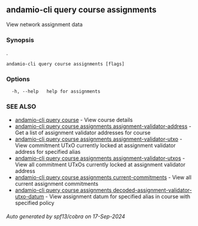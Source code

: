 ## andamio-cli query course assignments

View network assignment data

### Synopsis

.

```
andamio-cli query course assignments [flags]
```

### Options

```
  -h, --help   help for assignments
```

### SEE ALSO

* [andamio-cli query course](andamio-cli_query_course.md.md)	 - View course details
* [andamio-cli query course assignments assignment-validator-address](andamio-cli_query_course_assignments_assignment-validator-address.md.md)	 - Get a list of assignment validator addresses for course
* [andamio-cli query course assignments assignment-validator-utxo](andamio-cli_query_course_assignments_assignment-validator-utxo.md.md)	 - View commitment UTxO currently locked at assignment validator address for specified alias
* [andamio-cli query course assignments assignment-validator-utxos](andamio-cli_query_course_assignments_assignment-validator-utxos.md.md)	 - View all commitment UTxOs currently locked at assignment validator address
* [andamio-cli query course assignments current-commitments](andamio-cli_query_course_assignments_current-commitments.md.md)	 - View all current assignment commitments
* [andamio-cli query course assignments decoded-assignment-validator-utxo-datum](andamio-cli_query_course_assignments_decoded-assignment-validator-utxo-datum.md.md)	 - View assignment datum for specified alias in course with specified policy

###### Auto generated by spf13/cobra on 17-Sep-2024
